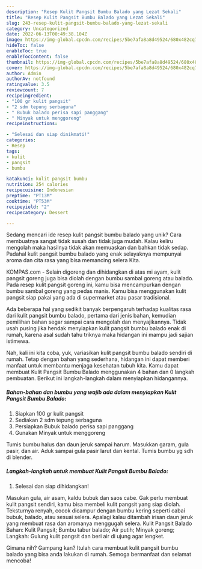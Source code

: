```yaml
---
description: "Resep Kulit Pangsit Bumbu Balado yang Lezat Sekali"
title: "Resep Kulit Pangsit Bumbu Balado yang Lezat Sekali"
slug: 243-resep-kulit-pangsit-bumbu-balado-yang-lezat-sekali
category: Uncategorized
date: 2022-06-13T00:49:38.104Z
image: https://img-global.cpcdn.com/recipes/5be7afa8a8d49524/680x482cq70/kulit-pangsit-bumbu-balado-foto-resep-utama.jpg
hideToc: false
enableToc: true
enableTocContent: false
thumbnail: https://img-global.cpcdn.com/recipes/5be7afa8a8d49524/680x482cq70/kulit-pangsit-bumbu-balado-foto-resep-utama.jpg
cover: https://img-global.cpcdn.com/recipes/5be7afa8a8d49524/680x482cq70/kulit-pangsit-bumbu-balado-foto-resep-utama.jpg
author: Admin
authorAv: notfound
ratingvalue: 3.5
reviewcount: 7
recipeingredient:
- "100 gr kulit pangsit"
- "2 sdm tepung serbaguna"
- " Bubuk balado perisa sapi panggang"
- " Minyak untuk menggoreng"
recipeinstructions:

- "Selesai dan siap dinikmati!"
categories:
- Resep
tags:
- kulit
- pangsit
- bumbu

katakunci: kulit pangsit bumbu 
nutrition: 254 calories
recipecuisine: Indonesian
preptime: "PT13M"
cooktime: "PT53M"
recipeyield: "2"
recipecategory: Dessert

---
```





Sedang mencari ide resep kulit pangsit bumbu balado yang unik? Cara membuatnya sangat tidak susah dan tidak juga mudah. Kalau keliru mengolah maka hasilnya tidak akan memuaskan dan bahkan tidak sedap. Padahal kulit pangsit bumbu balado yang enak selayaknya mempunyai aroma dan cita rasa yang bisa memancing selera Kita.





KOMPAS.com - Selain digoreng dan dihidangkan di atas mi ayam, kulit pangsit goreng juga bisa diolah dengan bumbu sambal goreng atau balado. Pada resep kulit pangsit goreng ini, kamu bisa mencampurkan dengan bumbu sambal goreng yang pedas manis. Kamu bisa menggunakan kulit pangsit siap pakai yang ada di supermarket atau pasar tradisional.

Ada beberapa hal yang sedikit banyak berpengaruh terhadap kualitas rasa dari kulit pangsit bumbu balado, pertama dari jenis bahan, kemudian pemilihan bahan segar sampai cara mengolah dan menyajikannya. Tidak usah pusing jika hendak menyiapkan kulit pangsit bumbu balado enak di rumah, karena asal sudah tahu triknya maka hidangan ini mampu jadi sajian istimewa.






Nah, kali ini kita coba, yuk, variasikan kulit pangsit bumbu balado sendiri di rumah. Tetap dengan bahan yang sederhana, hidangan ini dapat memberi manfaat untuk membantu menjaga kesehatan tubuh kita. Kamu dapat membuat Kulit Pangsit Bumbu Balado menggunakan 4 bahan dan 0 langkah pembuatan. Berikut ini langkah-langkah dalam menyiapkan hidangannya.

<!--inarticleads1-->

##### Bahan-bahan dan bumbu yang wajib ada dalam menyiapkan Kulit Pangsit Bumbu Balado:

1. Siapkan 100 gr kulit pangsit
1. Sediakan 2 sdm tepung serbaguna
1. Persiapkan  Bubuk balado perisa sapi panggang
1. Gunakan  Minyak untuk menggoreng


Tumis bumbu halus dan daun jeruk sampai harum. Masukkan garam, gula pasir, dan air. Aduk sampai gula pasir larut dan kental. Tumis bumbu yg sdh di blender. 

<!--inarticleads2-->

##### Langkah-langkah untuk membuat Kulit Pangsit Bumbu Balado:


1. Selesai dan siap dihidangkan!

Masukan gula, air asam, kaldu bubuk dan saos cabe. Gak perlu membuat kulit pangsit sendiri, kamu bisa membeli kulit pangsit yang siap diolah. Teksturnya renyah, cocok dicampur dengan bumbu kering seperti cabai bubuk, balado, atau sesuai selera. Apalagi kalau ditambah irisan daun jeruk yang membuat rasa dan aromanya menggugah selera. Kulit Pangsit Balado Bahan: Kulit Pangsit; Bumbu tabur balado; Air putih; Minyak goreng; Langkah: Gulung kulit pangsit dan beri air di ujung agar lengket. 

Gimana nih? Gampang kan? Itulah cara membuat kulit pangsit bumbu balado yang bisa anda lakukan di rumah. Semoga bermanfaat dan selamat mencoba!
